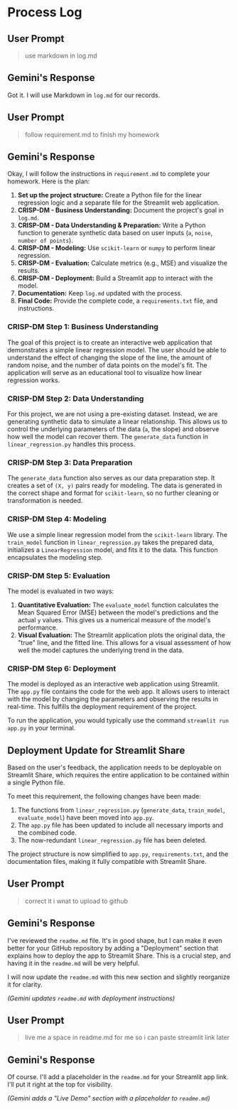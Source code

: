 # Process Log

## User Prompt

> use markdown in log.md

## Gemini's Response

Got it. I will use Markdown in `log.md` for our records.

## User Prompt

> follow requirement.md to finish my homework

## Gemini's Response

Okay, I will follow the instructions in `requirement.md` to complete your homework. Here is the plan:

1.  **Set up the project structure:** Create a Python file for the linear regression logic and a separate file for the Streamlit web application.
2.  **CRISP-DM - Business Understanding:** Document the project's goal in `log.md`.
3.  **CRISP-DM - Data Understanding & Preparation:** Write a Python function to generate synthetic data based on user inputs (`a`, `noise`, `number of points`).
4.  **CRISP-DM - Modeling:** Use `scikit-learn` or `numpy` to perform linear regression.
5.  **CRISP-DM - Evaluation:** Calculate metrics (e.g., MSE) and visualize the results.
6.  **CRISP-DM - Deployment:** Build a Streamlit app to interact with the model.
7.  **Documentation:** Keep `log.md` updated with the process.
8.  **Final Code:** Provide the complete code, a `requirements.txt` file, and instructions.

### CRISP-DM Step 1: Business Understanding

The goal of this project is to create an interactive web application that demonstrates a simple linear regression model. The user should be able to understand the effect of changing the slope of the line, the amount of random noise, and the number of data points on the model's fit. The application will serve as an educational tool to visualize how linear regression works.

### CRISP-DM Step 2: Data Understanding

For this project, we are not using a pre-existing dataset. Instead, we are generating synthetic data to simulate a linear relationship. This allows us to control the underlying parameters of the data (`a`, the slope) and observe how well the model can recover them. The `generate_data` function in `linear_regression.py` handles this process.

### CRISP-DM Step 3: Data Preparation

The `generate_data` function also serves as our data preparation step. It creates a set of `(X, y)` pairs ready for modeling. The data is generated in the correct shape and format for `scikit-learn`, so no further cleaning or transformation is needed.

### CRISP-DM Step 4: Modeling

We use a simple linear regression model from the `scikit-learn` library. The `train_model` function in `linear_regression.py` takes the prepared data, initializes a `LinearRegression` model, and fits it to the data. This function encapsulates the modeling step.

### CRISP-DM Step 5: Evaluation

The model is evaluated in two ways:

1.  **Quantitative Evaluation:** The `evaluate_model` function calculates the Mean Squared Error (MSE) between the model's predictions and the actual `y` values. This gives us a numerical measure of the model's performance.
2.  **Visual Evaluation:** The Streamlit application plots the original data, the "true" line, and the fitted line. This allows for a visual assessment of how well the model captures the underlying trend in the data.

### CRISP-DM Step 6: Deployment

The model is deployed as an interactive web application using Streamlit. The `app.py` file contains the code for the web app. It allows users to interact with the model by changing the parameters and observing the results in real-time. This fulfills the deployment requirement of the project.

To run the application, you would typically use the command `streamlit run app.py` in your terminal.

## Deployment Update for Streamlit Share

Based on the user's feedback, the application needs to be deployable on Streamlit Share, which requires the entire application to be contained within a single Python file.

To meet this requirement, the following changes have been made:

1.  The functions from `linear_regression.py` (`generate_data`, `train_model`, `evaluate_model`) have been moved into `app.py`.
2.  The `app.py` file has been updated to include all necessary imports and the combined code.
3.  The now-redundant `linear_regression.py` file has been deleted.

The project structure is now simplified to `app.py`, `requirements.txt`, and the documentation files, making it fully compatible with Streamlit Share.

## User Prompt

> correct it i wnat to upload to github

## Gemini's Response

I've reviewed the `readme.md` file. It's in good shape, but I can make it even better for your GitHub repository by adding a "Deployment" section that explains how to deploy the app to Streamlit Share. This is a crucial step, and having it in the `readme.md` will be very helpful.

I will now update the `readme.md` with this new section and slightly reorganize it for clarity.

*(Gemini updates `readme.md` with deployment instructions)*

## User Prompt

> live me a space in readme.md for me so i can paste streamlit link later

## Gemini's Response

Of course. I'll add a placeholder in the `readme.md` for your Streamlit app link. I'll put it right at the top for visibility.

*(Gemini adds a "Live Demo" section with a placeholder to `readme.md`)*